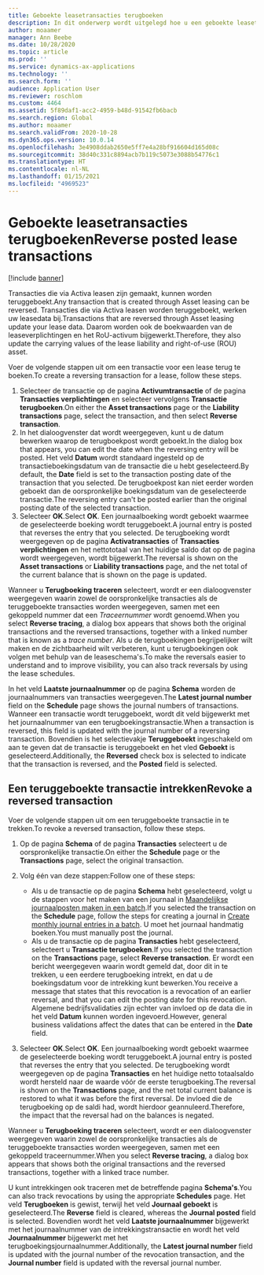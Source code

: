 ```yaml
---
title: Geboekte leasetransacties terugboeken
description: In dit onderwerp wordt uitgelegd hoe u een geboekte leasetransactie terugboekt. Transacties die via Activa leasen zijn gemaakt, kunnen worden teruggeboekt.
author: moaamer
manager: Ann Beebe
ms.date: 10/28/2020
ms.topic: article
ms.prod: ''
ms.service: dynamics-ax-applications
ms.technology: ''
ms.search.form: ''
audience: Application User
ms.reviewer: roschlom
ms.custom: 4464
ms.assetid: 5f89daf1-acc2-4959-b48d-91542fb6bacb
ms.search.region: Global
ms.author: moaamer
ms.search.validFrom: 2020-10-28
ms.dyn365.ops.version: 10.0.14
ms.openlocfilehash: 3e4908ddab2650e5ff7e4a28bf916604d165d08c
ms.sourcegitcommit: 38d40c331c8894acb7b119c5073e3088b54776c1
ms.translationtype: HT
ms.contentlocale: nl-NL
ms.lasthandoff: 01/15/2021
ms.locfileid: "4969523"
---
```

# <a name="reverse-posted-lease-transactions"></a><span data-ttu-id="17ffb-104">Geboekte leasetransacties terugboeken</span><span class="sxs-lookup"><span data-stu-id="17ffb-104">Reverse posted lease transactions</span></span>

[!include [banner](../includes/banner.md)]

<span data-ttu-id="17ffb-105">Transacties die via Activa leasen zijn gemaakt, kunnen worden teruggeboekt.</span><span class="sxs-lookup"><span data-stu-id="17ffb-105">Any transaction that is created through Asset leasing can be reversed.</span></span> <span data-ttu-id="17ffb-106">Transacties die via Activa leasen worden teruggeboekt, werken uw leasedata bij.</span><span class="sxs-lookup"><span data-stu-id="17ffb-106">Transactions that are reversed through Asset leasing update your lease data.</span></span> <span data-ttu-id="17ffb-107">Daarom worden ook de boekwaarden van de leaseverplichtingen en het RoU-activum bijgewerkt.</span><span class="sxs-lookup"><span data-stu-id="17ffb-107">Therefore, they also update the carrying values of the lease liability and right-of-use (ROU) asset.</span></span>

<span data-ttu-id="17ffb-108">Voer de volgende stappen uit om een transactie voor een lease terug te boeken.</span><span class="sxs-lookup"><span data-stu-id="17ffb-108">To create a reversing transaction for a lease, follow these steps.</span></span>

1. <span data-ttu-id="17ffb-109">Selecteer de transactie op de pagina **Activumtransactie** of de pagina **Transacties verplichtingen** en selecteer vervolgens **Transactie terugboeken**.</span><span class="sxs-lookup"><span data-stu-id="17ffb-109">On either the **Asset transactions** page or the **Liability transactions** page, select the transaction, and then select **Reverse transaction**.</span></span>
2. <span data-ttu-id="17ffb-110">In het dialoogvenster dat wordt weergegeven, kunt u de datum bewerken waarop de terugboekpost wordt geboekt.</span><span class="sxs-lookup"><span data-stu-id="17ffb-110">In the dialog box that appears, you can edit the date when the reversing entry will be posted.</span></span> <span data-ttu-id="17ffb-111">Het veld **Datum** wordt standaard ingesteld op de transactieboekingsdatum van de transactie die u hebt geselecteerd.</span><span class="sxs-lookup"><span data-stu-id="17ffb-111">By default, the **Date** field is set to the transaction posting date of the transaction that you selected.</span></span> <span data-ttu-id="17ffb-112">De terugboekpost kan niet eerder worden geboekt dan de oorspronkelijke boekingsdatum van de geselecteerde transactie.</span><span class="sxs-lookup"><span data-stu-id="17ffb-112">The reversing entry can't be posted earlier than the original posting date of the selected transaction.</span></span>
3. <span data-ttu-id="17ffb-113">Selecteer **OK**.</span><span class="sxs-lookup"><span data-stu-id="17ffb-113">Select **OK**.</span></span> <span data-ttu-id="17ffb-114">Een journaalboeking wordt geboekt waarmee de geselecteerde boeking wordt teruggeboekt.</span><span class="sxs-lookup"><span data-stu-id="17ffb-114">A journal entry is posted that reverses the entry that you selected.</span></span> <span data-ttu-id="17ffb-115">De terugboeking wordt weergegeven op de pagina **Activatransacties** of **Transacties verplichtingen** en het nettototaal van het huidige saldo dat op de pagina wordt weergegeven, wordt bijgewerkt.</span><span class="sxs-lookup"><span data-stu-id="17ffb-115">The reversal is shown on the **Asset transactions** or **Liability transactions** page, and the net total of the current balance that is shown on the page is updated.</span></span>

<span data-ttu-id="17ffb-116">Wanneer u **Terugboeking traceren** selecteert, wordt er een dialoogvenster weergegeven waarin zowel de oorspronkelijke transacties als de teruggeboekte transacties worden weergegeven, samen met een gekoppeld nummer dat een *Traceernummer* wordt genoemd.</span><span class="sxs-lookup"><span data-stu-id="17ffb-116">When you select **Reverse tracing**, a dialog box appears that shows both the original transactions and the reversed transactions, together with a linked number that is known as a *trace number*.</span></span> <span data-ttu-id="17ffb-117">Als u de terugboekingen begrijpelijker wilt maken en de zichtbaarheid wilt verbeteren, kunt u terugboekingen ook volgen met behulp van de leaseschema's.</span><span class="sxs-lookup"><span data-stu-id="17ffb-117">To make the reversals easier to understand and to improve visibility, you can also track reversals by using the lease schedules.</span></span>

<span data-ttu-id="17ffb-118">In het veld **Laatste journaalnummer** op de pagina **Schema** worden de journaalnummers van transacties weergegeven.</span><span class="sxs-lookup"><span data-stu-id="17ffb-118">The **Latest journal number** field on the **Schedule** page shows the journal numbers of transactions.</span></span> <span data-ttu-id="17ffb-119">Wanneer een transactie wordt teruggeboekt, wordt dit veld bijgewerkt met het journaalnummer van een terugboekingstransactie.</span><span class="sxs-lookup"><span data-stu-id="17ffb-119">When a transaction is reversed, this field is updated with the journal number of a reversing transaction.</span></span> <span data-ttu-id="17ffb-120">Bovendien is het selectievakje **Teruggeboekt** ingeschakeld om aan te geven dat de transactie is teruggeboekt en het vled **Geboekt** is geselecteerd.</span><span class="sxs-lookup"><span data-stu-id="17ffb-120">Additionally, the **Reversed** check box is selected to indicate that the transaction is reversed, and the **Posted** field is selected.</span></span>

## <a name="revoke-a-reversed-transaction"></a><span data-ttu-id="17ffb-121">Een teruggeboekte transactie intrekken</span><span class="sxs-lookup"><span data-stu-id="17ffb-121">Revoke a reversed transaction</span></span>

<span data-ttu-id="17ffb-122">Voer de volgende stappen uit om een teruggeboekte transactie in te trekken.</span><span class="sxs-lookup"><span data-stu-id="17ffb-122">To revoke a reversed transaction, follow these steps.</span></span>

1. <span data-ttu-id="17ffb-123">Op de pagina **Schema** of de pagina **Transacties** selecteert u de oorspronkelijke transactie.</span><span class="sxs-lookup"><span data-stu-id="17ffb-123">On either the **Schedule** page or the **Transactions** page, select the original transaction.</span></span>
2. <span data-ttu-id="17ffb-124">Volg één van deze stappen:</span><span class="sxs-lookup"><span data-stu-id="17ffb-124">Follow one of these steps:</span></span>

    - <span data-ttu-id="17ffb-125">Als u de transactie op de pagina **Schema** hebt geselecteerd, volgt u de stappen voor het maken van een journaal in [Maandelijkse journaalposten maken in een batch](create-monthly-journals-batch.md).</span><span class="sxs-lookup"><span data-stu-id="17ffb-125">If you selected the transaction on the **Schedule** page, follow the steps for creating a journal in [Create monthly journal entries in a batch](create-monthly-journals-batch.md).</span></span> <span data-ttu-id="17ffb-126">U moet het journaal handmatig boeken.</span><span class="sxs-lookup"><span data-stu-id="17ffb-126">You must manually post the journal.</span></span>
    - <span data-ttu-id="17ffb-127">Als u de transactie op de pagina **Transacties** hebt geselecteerd, selecteert u **Transactie terugboeken**.</span><span class="sxs-lookup"><span data-stu-id="17ffb-127">If you selected the transaction on the **Transactions** page, select **Reverse transaction**.</span></span> <span data-ttu-id="17ffb-128">Er wordt een bericht weergegeven waarin wordt gemeld dat, door dit in te trekken, u een eerdere terugboeking intrekt, en dat u de boekingsdatum voor de intrekking kunt bewerken.</span><span class="sxs-lookup"><span data-stu-id="17ffb-128">You receive a message that states that this revocation is a revocation of an earlier reversal, and that you can edit the posting date for this revocation.</span></span> <span data-ttu-id="17ffb-129">Algemene bedrijfsvalidaties zijn echter van invloed op de data die in het veld **Datum** kunnen worden ingevoerd.</span><span class="sxs-lookup"><span data-stu-id="17ffb-129">However, general business validations affect the dates that can be entered in the **Date** field.</span></span> 

3. <span data-ttu-id="17ffb-130">Selecteer **OK**.</span><span class="sxs-lookup"><span data-stu-id="17ffb-130">Select **OK**.</span></span> <span data-ttu-id="17ffb-131">Een journaalboeking wordt geboekt waarmee de geselecteerde boeking wordt teruggeboekt.</span><span class="sxs-lookup"><span data-stu-id="17ffb-131">A journal entry is posted that reverses the entry that you selected.</span></span> <span data-ttu-id="17ffb-132">De terugboeking wordt weergegeven op de pagina **Transacties** en het huidige netto totaalsaldo wordt hersteld naar de waarde vóór de eerste terugboeking.</span><span class="sxs-lookup"><span data-stu-id="17ffb-132">The reversal is shown on the **Transactions** page, and the net total current balance is restored to what it was before the first reversal.</span></span> <span data-ttu-id="17ffb-133">De invloed die de terugboeking op de saldi had, wordt hierdoor geannuleerd.</span><span class="sxs-lookup"><span data-stu-id="17ffb-133">Therefore, the impact that the reversal had on the balances is negated.</span></span>

<span data-ttu-id="17ffb-134">Wanneer u **Terugboeking traceren** selecteert, wordt er een dialoogvenster weergegeven waarin zowel de oorspronkelijke transacties als de teruggeboekte transacties worden weergegeven, samen met een gekoppeld traceernummer.</span><span class="sxs-lookup"><span data-stu-id="17ffb-134">When you select **Reverse tracing**, a dialog box appears that shows both the original transactions and the reversed transactions, together with a linked trace number.</span></span>

<span data-ttu-id="17ffb-135">U kunt intrekkingen ook traceren met de betreffende pagina **Schema's**.</span><span class="sxs-lookup"><span data-stu-id="17ffb-135">You can also track revocations by using the appropriate **Schedules** page.</span></span> <span data-ttu-id="17ffb-136">Het veld **Terugboeken** is gewist, terwijl het veld **Journaal geboekt** is geselecteerd.</span><span class="sxs-lookup"><span data-stu-id="17ffb-136">The **Reverse** field is cleared, whereas the **Journal posted** field is selected.</span></span> <span data-ttu-id="17ffb-137">Bovendien wordt het veld **Laatste journaalnummer** bijgewerkt met het journaalnummer van de intrekkingstransactie en wordt het veld **Journaalnummer** bijgewerkt met het terugboekingsjournaalnummer.</span><span class="sxs-lookup"><span data-stu-id="17ffb-137">Additionally, the **Latest journal number** field is updated with the journal number of the revocation transaction, and the **Journal number** field is updated with the reversal journal number.</span></span>
